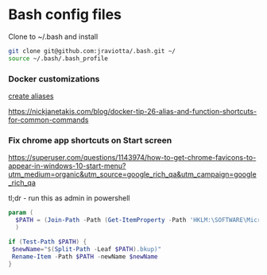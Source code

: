 # Bash config files

Clone to ~/.bash and install

```bash
git clone git@github.com:jraviotta/.bash.git ~/
source ~/.bash/.bash_profile
```

### Docker customizations  

[create aliases](https://4sysops.com/archives/how-to-create-a-powershell-alias/)

https://nickjanetakis.com/blog/docker-tip-26-alias-and-function-shortcuts-for-common-commands

### Fix chrome app shortcuts on Start screen  

https://superuser.com/questions/1143974/how-to-get-chrome-favicons-to-appear-in-windows-10-start-menu?utm_medium=organic&utm_source=google_rich_qa&utm_campaign=google_rich_qa  

tl;dr - run this as admin in powershell

```Powershell
param (
  $PATH = (Join-Path -Path (Get-ItemProperty -Path 'HKLM:\SOFTWARE\Microsoft\Windows\CurrentVersion\App Paths\chrome.exe').Path -ChildPath "chrome.VisualElementsManifest.xml")
  )

if (Test-Path $PATH) {
 $newName="$(Split-Path -Leaf $PATH).bkup)"
 Rename-Item -Path $PATH -newName $newName
}
```
